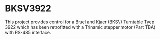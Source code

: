 # BKSV3922

This project provides control for a Bruel and Kjaer (BKSV) Turntable Tyep 3922 which has been retrofitted with a Trinamic stepper motor (Part TBA) with RS-485 interface.

